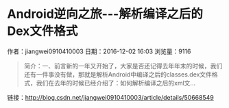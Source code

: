 # Android逆向之旅---解析编译之后的Dex文件格式
作者：jiangwei0910410003
日期：2016-12-02 16:03
浏览量：9116
> 简介：一、前言新的一年又开始了，大家是否还记得去年年末的时候，我们还有一件事没有做，那就是解析Android中编译之后的classes.dex文件格式，我们在去年的时候已经介绍了：如何解析编译之后的xml文...

 链接：http://blog.csdn.net/jiangwei0910410003/article/details/50668549
